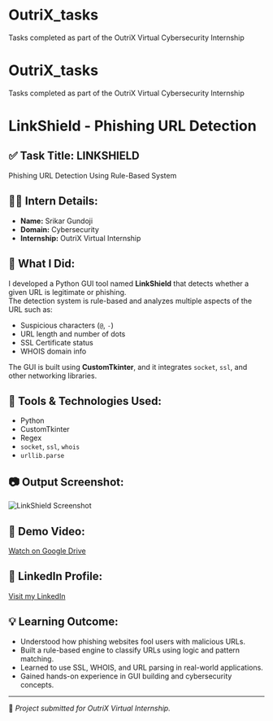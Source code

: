 # OutriX_tasks
Tasks completed as part of the OutriX Virtual Cybersecurity Internship
# OutriX_tasks
Tasks completed as part of the OutriX Virtual Cybersecurity Internship

# LinkShield - Phishing URL Detection

## ✅ Task Title: LINKSHIELD
Phishing URL Detection Using Rule-Based System

## 👨‍💻 Intern Details:
- **Name:** Srikar Gundoji
- **Domain:** Cybersecurity
- **Internship:** OutriX Virtual Internship

## 🧠 What I Did:
I developed a Python GUI tool named **LinkShield** that detects whether a given URL is legitimate or phishing.  
The detection system is rule-based and analyzes multiple aspects of the URL such as:
- Suspicious characters (`@`, `-`)
- URL length and number of dots
- SSL Certificate status
- WHOIS domain info

The GUI is built using **CustomTkinter**, and it integrates `socket`, `ssl`, and other networking libraries.

## 🔧 Tools & Technologies Used:
- Python
- CustomTkinter
- Regex
- `socket`, `ssl`, `whois`
- `urllib.parse`

## 📷 Output Screenshot:

![LinkShield Screenshot](linkshield.png)

## 🎥 Demo Video:
[Watch on Google Drive](https://drive.google.com/file/d/1VoHMet7hGKmI10py_Gkzf_2Auk76y7XF/view?usp=sharing)

## 🔗 LinkedIn Profile:
[Visit my LinkedIn](https://www.linkedin.com/in/srikar-gundoji-418bb2219)

## 💡 Learning Outcome:
- Understood how phishing websites fool users with malicious URLs.
- Built a rule-based engine to classify URLs using logic and pattern matching.
- Learned to use SSL, WHOIS, and URL parsing in real-world applications.
- Gained hands-on experience in GUI building and cybersecurity concepts.

---

📁 *Project submitted for OutriX Virtual Internship.*

